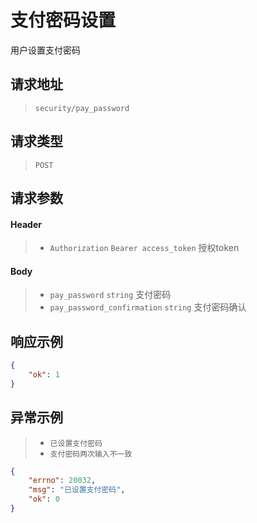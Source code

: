 # 支付密码设置

用户设置支付密码

## 请求地址

> `security/pay_password`

## 请求类型

> `POST`

## 请求参数

#### Header

> - `Authorization` `Bearer access_token` 授权token

#### Body

> - `pay_password` `string` 支付密码
> - `pay_password_confirmation` `string` 支付密码确认

## 响应示例

```json
{
    "ok": 1
}
```

## 异常示例

> - `已设置支付密码`
> - `支付密码两次输入不一致`

```json
{
    "errno": 20032,
    "msg": "已设置支付密码",
    "ok": 0
}
```
